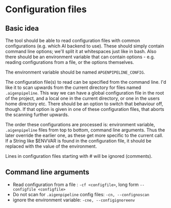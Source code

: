 # Configuration files

## Basic idea

The tool should be able to read configuration files with common configurations (e.g. which AI backend to use).
These should simply contain command line options; we'll split it at whitespaces just like in bash.
Also there should be an environment variable that can contain options - e.g. reading configurations from a file, or
the options themselves.

The environment variable should be named `APGENPIPELINE_CONFIG`.

The configuration file(s) to read can be specified from the command line. I'd like it to scan upwards from the 
current directory for files named `.aigenpipeline`. This way we can have a global configuration file in the root
of the project, and a local one in the current directory, or one in the users home directory etc. There should be an 
option to switch that behaviour off, though. If that option is given in one of these configuration files, that 
aborts the scanning further upwards.

The order these configurations are processed is: environment variable, `.aigenpipeline` files from top to bottom,
command line arguments. Thus the later override the earlier one, as these get more specific to the current call.
If a String like $ENVVAR is found in the configuration file, it should be replaced with the value of the environment.

Lines in configuration files starting with # will be ignored (comments).

## Command line arguments

- Read configuration from a file : `-cf <configfile>`, long form `--configfile <configfile>` 
- Do not scan for `.aigenpipeline` config files: `-cn, --confignoscan`
- ignore the environment variable: `-cne, --configignoreenv`
